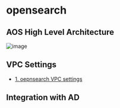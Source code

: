 # opensearch

## AOS High Level Architecture
![image](https://github.com/symeta/opensearch/assets/97269758/11e23894-f226-4c47-b380-1bc07701351e)


## VPC Settings

- [1. oepnsearch VPC settings](https://docs.aws.amazon.com/opensearch-service/latest/developerguide/vpc.html)

## Integration with AD


